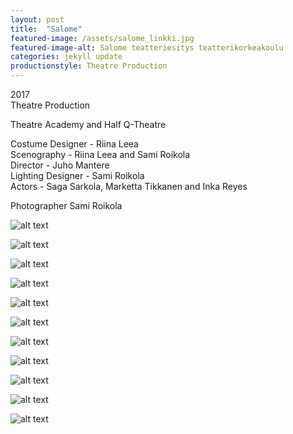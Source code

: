```yaml
---
layout: post
title:  "Salome"
featured-image: /assets/salome_linkki.jpg
featured-image-alt: Salome teatteriesitys teatterikorkeakoulu
categories: jekyll update
productionstyle: Theatre Production
---
```

  2017  
  Theatre Production  

Theatre Academy and Half Q-Theatre

  Costume Designer - Riina Leea  
  Scenography - Riina Leea and Sami Roikola  
  Director - Juho Mantere  
  Lighting Designer - Sami Roikola  
  Actors - Saga Sarkola, Marketta Tikkanen and Inka Reyes  
  
Photographer Sami Roikola

![alt text](/assets/projects/salome5.jpg)

![alt text](/assets/projects/salome1.jpg)

![alt text](/assets/projects/salome2.jpg)

![alt text](/assets/projects/salome3.jpg)

![alt text](/assets/projects/salome4.jpg)

![alt text](/assets/projects/salome6.jpg)

![alt text](/assets/projects/salome7.jpg)

![alt text](/assets/projects/salome8.jpg)

![alt text](/assets/projects/salome9.jpg)

![alt text](/assets/projects/salome10.jpg)

![alt text](/assets/projects/salome11.jpg)